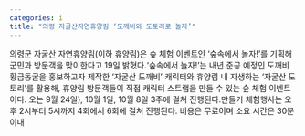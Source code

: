 ```yaml
---
categories: i
title: "의령 자굴산자연휴양림 ‘도깨비와 도토리로 놀자’"
---
```

의령군 자굴산 자연휴양림(이하 휴양림)은 숲 체험 이벤트인 ‘숲속에서 놀자!’를 기획해 군민과 방문객을 맞이한다고 19일 밝혔다.‘숲속에서 놀자!’는 내년 준공 예정인 도깨비 황금동굴을 홍보하고자 제작한 ‘자굴산 도깨비’ 캐릭터와 휴양림 내 자생하는 ‘자굴산 도토리’를 활용해, 휴양림 방문객들이 직접 캐릭터 스트랩을 만들 수 있는 숲 체험 이벤트이다. 오는 9월 24일), 10월 1일, 10월 8일 3주에 걸쳐 진행된다.만들기 체험행사는 오후 2시부터 5시까지 4회에서 6회에 걸쳐 진행된다. 비용은 무료이며 소요 시간은 30분 이내